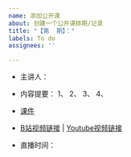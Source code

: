 ```yaml
---
name: 添加公开课
about: 创建一个公开课排期/记录
title: "【第  期】："
labels: To do
assignees: ''

---
```


* 主讲人：
* 内容提要：
1、
2、
3、
4、

* [课件]()
* [B站视频链接]()  | [Youtube视频链接]()
* 直播时间：
